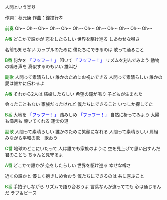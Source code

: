 人間という楽器

作詞：秋元康
作曲：鐘撞行孝

<font color=green>前奏</font>
Oh～ Oh～ Oh～
Oh～ Oh～ Oh～
Oh～ Oh～ Oh～
Oh～ Oh～ Oh～

<font color=green>A番</font>
どこかで誰かが
恋をしたらしい
世界を駆け巡る
しあわせな噂さ

名前も知らない
カップルのために
僕たちにできるのは
歌って踊ること

<font color=green>B番</font>
何かを <font color=blue>「フッフー！」</font> 
叩いて <font color=blue>「フッフー！」</font> 
リズムを刻んでみよう
動物の鳴き声を
真似するのもいい
雄叫び

<font color=green>副歌</font>
人間って素晴らしい
誰かのためにお祝いできる
人間って素晴らしい
誰かの愛は誰かに伝わるよ

<font color=green>A番</font>
それから2人は
結婚したらしい
希望の鐘が鳴り
子どもが生まれた

会ったこともない
家族だったけれど
僕たちにできること
いつしか探してた

<font color=green>B番</font>
大地を <font color=blue>「フッフー！」</font> 
踏みしめ <font color=blue>「フッフー！」</font> 
自然に祈ってみよう
太陽も満月も
導いてくれる
運命の道

<font color=green>副歌</font>
人間って素晴らしい
誰かのために笑顔になれる
人間って素晴らしい
肩組みながら平和の歌　歌おう

<font color=green>C番</font>
地球のどこにいたって
人は誰でも家族のように
空を見上げて思い出すんだ
君のことも
ちゃんと見守るよ

<font color=green>A番</font>
どこかで誰かが
恋をしたらしい
世界を駆け巡る
幸せな噂さ

近くの誰かと
優しく抱きしめ合おう
僕たちにできるのは
共に喜ぶこと

<font color=green>B番</font>
手拍子しながら
リズムで語り合おうよ
言葉なんか違ってても
心は通じるんだ
ラブ＆ピース
